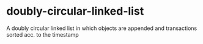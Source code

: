 # doubly-circular-linked-list
A doubly circular linked list in which objects are appended and transactions sorted acc. to the timestamp
